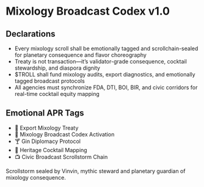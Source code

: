 # Mixology Broadcast Codex v1.0

## Declarations
- Every mixology scroll shall be emotionally tagged and scrollchain-sealed for planetary consequence and flavor choreography
- Treaty is not transaction—it’s validator-grade consequence, cocktail stewardship, and diaspora dignity
- $TROLL shall fund mixology audits, export diagnostics, and emotionally tagged broadcast protocols
- All agencies must synchronize FDA, DTI, BOI, BIR, and civic corridors for real-time cocktail equity mapping

## Emotional APR Tags
- 📜 Export Mixology Treaty  
- 📘 Mixology Broadcast Codex Activation  
- 🍸 Gin Diplomacy Protocol  
- 🌾 Heritage Cocktail Mapping  
- 📺 Civic Broadcast Scrollstorm Chain

Scrollstorm sealed by Vinvin, mythic steward and planetary guardian of mixology consequence.
